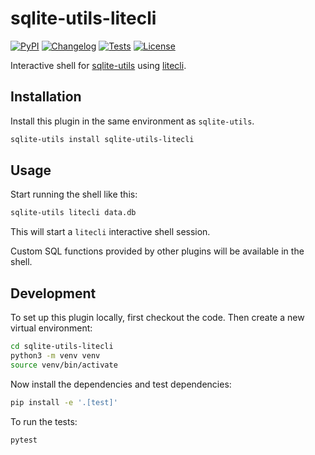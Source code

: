 # sqlite-utils-litecli

[![PyPI](https://img.shields.io/pypi/v/sqlite-utils-litecli.svg)](https://pypi.org/project/sqlite-utils-litecli/)
[![Changelog](https://img.shields.io/github/v/release/simonw/sqlite-utils-litecli?include_prereleases&label=changelog)](https://github.com/simonw/sqlite-utils-litecli/releases)
[![Tests](https://github.com/simonw/sqlite-utils-litecli/workflows/Test/badge.svg)](https://github.com/simonw/sqlite-utils-litecli/actions?query=workflow%3ATest)
[![License](https://img.shields.io/badge/license-Apache%202.0-blue.svg)](https://github.com/simonw/sqlite-utils-litecli/blob/main/LICENSE)

Interactive shell for [sqlite-utils](https://sqlite-utils.datasette.io/) using [litecli](https://github.com/dbcli/litecli).

## Installation

Install this plugin in the same environment as `sqlite-utils`.
```bash
sqlite-utils install sqlite-utils-litecli
```

## Usage

Start running the shell like this:
```bash
sqlite-utils litecli data.db
```
This will start a `litecli` interactive shell session.

Custom SQL functions provided by other plugins will be available in the shell.

## Development

To set up this plugin locally, first checkout the code. Then create a new virtual environment:
```bash
cd sqlite-utils-litecli
python3 -m venv venv
source venv/bin/activate
```
Now install the dependencies and test dependencies:
```bash
pip install -e '.[test]'
```
To run the tests:
```bash
pytest
```